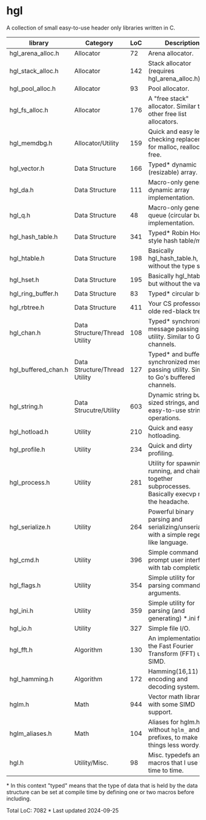 # hgl
A collection of small easy-to-use header only libraries written in C.

| **library**           | **Category**                  | **LoC** | **Description**                                                                                         |
|-----------------------|-------------------------------|---------|---------------------------------------------------------------------------------------------------------|
| hgl\_arena\_alloc.h   | Allocator                     |    72   | Arena allocator.                                                                                        |
| hgl\_stack\_alloc.h   | Allocator                     |   142   | Stack allocator (requires hgl\_arena\_alloc.h).                                                         |
| hgl\_pool\_alloc.h    | Allocator                     |    93   | Pool allocator.                                                                                         |
| hgl\_fs\_alloc.h      | Allocator                     |   176   | A "free stack" allocator. Similar to other free list allocators.                                        |
| hgl\_memdbg.h         | Allocator/Utility             |   159   | Quick and easy leak checking replacement for malloc, realloc, and free.                                 |
| hgl\_vector.h         | Data Structure                |   166   | Typed\* dynamic (resizable) array.                                                                      |
| hgl\_da.h             | Data Structure                |   111   | Macro-only generic dynamic array implementation.                                                        |
| hgl\_q.h              | Data Structure                |    48   | Macro-only generic queue (circular buffer) implementation.                                              |
| hgl\_hash\_table.h    | Data Structure                |   341   | Typed\* Robin Hood style hash table/map.                                                                |
| hgl\_htable.h         | Data Structure                |   198   | Basically hgl\_hash\_table.h, but without the type stuff.                                               |
| hgl\_hset.h           | Data Structure                |   195   | Basically hgl\_htable.h, but without the value.                                                         |
| hgl\_ring\_buffer.h   | Data Structure                |    83   | Typed\* circular buffer.                                                                                |
| hgl\_rbtree.h         | Data Structure                |   411   | Your CS professor's ye olde red-black tree.                                                             |
| hgl\_chan.h           | Data Structure/Thread Utility |   108   | Typed\* synchronized message passing utility. Similar to Go's channels.                                 |
| hgl\_buffered\_chan.h | Data Structure/Thread Utility |   127   | Typed\* and buffered synchronized message passing utility. Similar to Go's buffered channels.           |
| hgl\_string.h         | Data Strucutre/Utility        |   603   | Dynamic string builder, sized strings, and easy-to-use string operations.                               |
| hgl\_hotload.h        | Utility                       |   210   | Quick and easy hotloading.                                                                              |
| hgl\_profile.h        | Utility                       |   234   | Quick and dirty profiling.                                                                              |
| hgl\_process.h        | Utility                       |   281   | Utility for spawning, running, and chaining together subprocesses. Basically execvp minus the headache. |
| hgl\_serialize.h      | Utility                       |   264   | Powerful binary parsing and serializing/unserializing with a simple regex-like language.                |
| hgl\_cmd.h            | Utility                       |   396   | Simple command prompt user interface with tab completion.                                               |
| hgl\_flags.h          | Utility                       |   354   | Simple utility for parsing command-line arguments.                                                      |
| hgl\_ini.h            | Utility                       |   359   | Simple utility for parsing (and generating) \*.ini files                                                |
| hgl\_io.h             | Utility                       |   327   | Simple file I/O.                                                                                        |
| hgl\_fft.h            | Algorithm                     |   130   | An implementation of the Fast Fourier Transform (FFT) using SIMD.                                       |
| hgl\_hamming.h        | Algorithm                     |   172   | Hamming(16,11) encoding and decoding system.                                                            |
| hglm.h                | Math                          |   944   | Vector math library with some SIMD support.                                                             |
| hglm\_aliases.h       | Math                          |   104   | Aliases for hglm.h without `hglm_` and `Hglm` prefixes, to make things less wordy.                      |
| hgl.h                 | Utility/Misc.                 |    98   | Misc. typedefs and macros that I use from time to time.                                                 |

\* In this context "typed" means that the type of data that is held by the data
   structure can be set at compile time by defining one or two macros before including.

Total LoC: 7082 \* Last updated 2024-09-25
